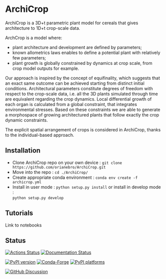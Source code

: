 # ArchiCrop

ArchiCrop is a 3D+t parametric plant model for cereals that gives architecture to 1D+t crop-scale data.

ArchCrop is a model where:
- plant architecture and development are defined by parameters;
- known allometrics laws enables to define a potential plant with relatively few parameters;
- plant growth is globally constrained by dynamics at crop scale, from crop model outputs for example. 

Our approach is inspired by the concept of equifinality, which suggests that an exact same outcome can be achieved starting from distinct initial conditions. 
Architectural parameters constitute degrees of freedom with respect to the crop-scale data, i.e. all the 3D plants simulated through time are equivalent regarding the crop dynamics. 
Local differential growth of each organ is calculated from a global constraint, that integrates environmental stresses. 
Based on these constraints we are able to generate a morphospace of growing architectured plants that follow exactly the crop dynamic constraints. 

The explicit spatial arrangement of crops is considered in ArchiCrop, thanks to the individual-based approach. 


## Installation
- Clone ArchiCrop repo on your own device : 
```git clone https://github.com/orianebro/ArchiCrop.git```
- Move into the repo : ```cd ./ArchiCrop/```
- Create appropriate conda environment :
  ```conda env create -f archicrop.yml ```
- Install in user mode :
  ```python setup.py install```
  or install in develop mode :  
  ```python setup.py develop```


## Tutorials
Link to notebooks


## Status 
[![Actions Status][actions-badge]][actions-link]
[![Documentation Status][rtd-badge]][rtd-link]

[![PyPI version][pypi-version]][pypi-link]
[![Conda-Forge][conda-badge]][conda-link]
[![PyPI platforms][pypi-platforms]][pypi-link]

[![GitHub Discussion][github-discussions-badge]][github-discussions-link]

<!-- SPHINX-START -->

<!-- prettier-ignore-start -->
[actions-badge]:            https://github.com/orianebro/ArchiCrop/workflows/CI/badge.svg
[actions-link]:             https://github.com/orianebro/ArchiCrop/actions
[conda-badge]:              https://img.shields.io/conda/vn/openalea3/ArchiCrop
[conda-link]:               https://github.com/conda-forge/ArchiCrop-feedstock
[github-discussions-badge]: https://img.shields.io/static/v1?label=Discussions&message=Ask&color=blue&logo=github
[github-discussions-link]:  https://github.com/orianebro/ArchiCrop/discussions
[pypi-link]:                https://pypi.org/project/ArchiCrop/
[pypi-platforms]:           https://img.shields.io/pypi/pyversions/ArchiCrop
[pypi-version]:             https://img.shields.io/pypi/v/ArchiCrop2
[rtd-badge]:                https://readthedocs.org/projects/ArchiCrop2/badge/?version=latest
[rtd-link]:                 https://ArchiCrop2.readthedocs.io/en/latest/?badge=latest

<!-- prettier-ignore-end -->
